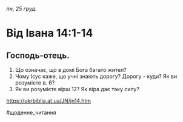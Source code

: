 
_пн, 25 груд._

# Від Івана 14:1-14

## Господь-отець.
1. Що означає, що в домі Бога багато жител?
2. Чому Ісус каже, що учні знають дорогу? Дорогу - куди? Як ви розумієте в. 6?
3. Як ви розумієте вірш 12? Як віра дає таку силу?

https://ukrbiblia.at.ua/JN/jn14.htm 

#щоденне_читання
